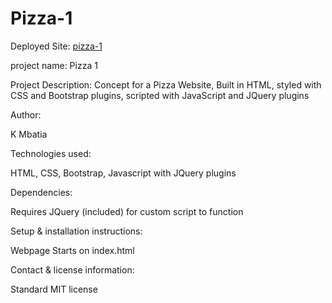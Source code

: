 # Pizza-1

Deployed Site: [pizza-1](https://gear5km.github.io/Pizza-1/)

project name: 
  Pizza 1

Project Description:
  Concept for a Pizza Website, Built in HTML, styled with CSS and Bootstrap plugins, scripted with JavaScript and JQuery plugins

Author:

  K Mbatia

Technologies used:

  HTML, CSS, Bootstrap, Javascript with JQuery plugins
  
Dependencies:


  Requires JQuery (included) for custom script to function

Setup & installation instructions:


  Webpage Starts on index.html

Contact & license information:


  Standard MIT license

